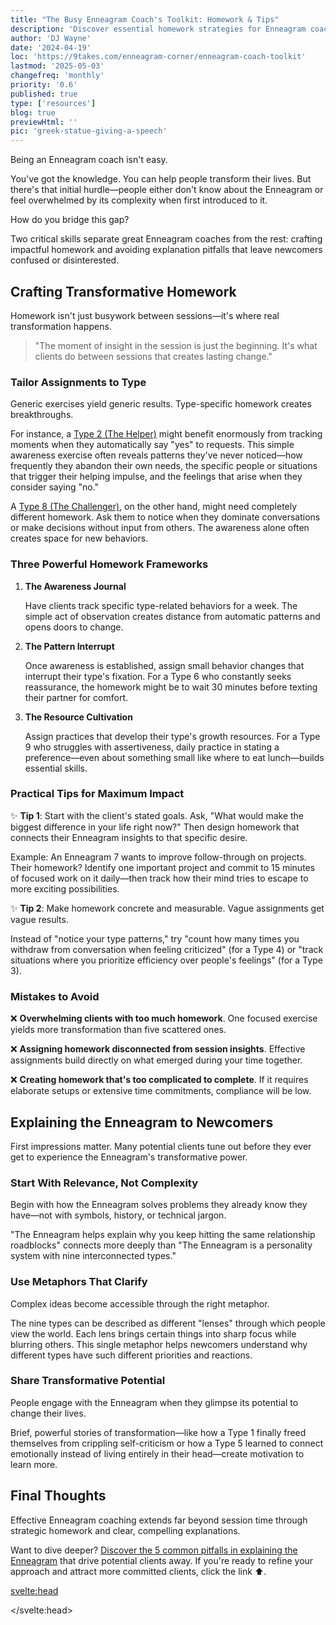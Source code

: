 ```yaml
---
title: "The Busy Enneagram Coach's Toolkit: Homework & Tips"
description: 'Discover essential homework strategies for Enneagram coaches and learn to avoid common explanation mistakes in our latest blog.'
author: 'DJ Wayne'
date: '2024-04-19'
loc: 'https://9takes.com/enneagram-corner/enneagram-coach-toolkit'
lastmod: '2025-05-03'
changefreq: 'monthly'
priority: '0.6'
published: true
type: ['resources']
blog: true
previewHtml: ''
pic: 'greek-statue-giving-a-speech'
---
```


<p class="firstLetter">Being an Enneagram coach isn't easy.</p>

You've got the knowledge. You can help people transform their lives. But there's that initial hurdle—people either don't know about the Enneagram or feel overwhelmed by its complexity when first introduced to it.

How do you bridge this gap?

Two critical skills separate great Enneagram coaches from the rest: crafting impactful homework and avoiding explanation pitfalls that leave newcomers confused or disinterested.

## Crafting Transformative Homework

Homework isn't just busywork between sessions—it's where real transformation happens.

> "The moment of insight in the session is just the beginning. It's what clients do between sessions that creates lasting change."

### Tailor Assignments to Type

Generic exercises yield generic results. Type-specific homework creates breakthroughs.

For instance, a [Type 2 (The Helper)](/enneagram-corner/enneagram-type-2) might benefit enormously from tracking moments when they automatically say "yes" to requests. This simple awareness exercise often reveals patterns they've never noticed—how frequently they abandon their own needs, the specific people or situations that trigger their helping impulse, and the feelings that arise when they consider saying "no."

A [Type 8 (The Challenger)](/enneagram-corner/enneagram-type-8), on the other hand, might need completely different homework. Ask them to notice when they dominate conversations or make decisions without input from others. The awareness alone often creates space for new behaviors.

### Three Powerful Homework Frameworks

1. **The Awareness Journal**

   Have clients track specific type-related behaviors for a week. The simple act of observation creates distance from automatic patterns and opens doors to change.

2. **The Pattern Interrupt**

   Once awareness is established, assign small behavior changes that interrupt their type's fixation. For a Type 6 who constantly seeks reassurance, the homework might be to wait 30 minutes before texting their partner for comfort.

3. **The Resource Cultivation**

   Assign practices that develop their type's growth resources. For a Type 9 who struggles with assertiveness, daily practice in stating a preference—even about something small like where to eat lunch—builds essential skills.

### Practical Tips for Maximum Impact

✨ **Tip 1**: Start with the client's stated goals. Ask, "What would make the biggest difference in your life right now?" Then design homework that connects their Enneagram insights to that specific desire.

Example: An Enneagram 7 wants to improve follow-through on projects. Their homework? Identify one important project and commit to 15 minutes of focused work on it daily—then track how their mind tries to escape to more exciting possibilities.

✨ **Tip 2**: Make homework concrete and measurable. Vague assignments get vague results.

Instead of "notice your type patterns," try "count how many times you withdraw from conversation when feeling criticized" (for a Type 4) or "track situations where you prioritize efficiency over people's feelings" (for a Type 3).

### Mistakes to Avoid

❌ **Overwhelming clients with too much homework**. One focused exercise yields more transformation than five scattered ones.

❌ **Assigning homework disconnected from session insights**. Effective assignments build directly on what emerged during your time together.

❌ **Creating homework that's too complicated to complete**. If it requires elaborate setups or extensive time commitments, compliance will be low.

## Explaining the Enneagram to Newcomers

First impressions matter. Many potential clients tune out before they ever get to experience the Enneagram's transformative power.

### Start With Relevance, Not Complexity

Begin with how the Enneagram solves problems they already know they have—not with symbols, history, or technical jargon.

"The Enneagram helps explain why you keep hitting the same relationship roadblocks" connects more deeply than "The Enneagram is a personality system with nine interconnected types."

### Use Metaphors That Clarify

Complex ideas become accessible through the right metaphor.

The nine types can be described as different "lenses" through which people view the world. Each lens brings certain things into sharp focus while blurring others. This single metaphor helps newcomers understand why different types have such different priorities and reactions.

### Share Transformative Potential

People engage with the Enneagram when they glimpse its potential to change their lives.

Brief, powerful stories of transformation—like how a Type 1 finally freed themselves from crippling self-criticism or how a Type 5 learned to connect emotionally instead of living entirely in their head—create motivation to learn more.

## Final Thoughts

Effective Enneagram coaching extends far beyond session time through strategic homework and clear, compelling explanations.

Want to dive deeper? <a class="external-link" target="_blank" href="https://explaintheenneagram.com/" >Discover the 5 common pitfalls in explaining the Enneagram</a> that drive potential clients away. If you're ready to refine your approach and attract more committed clients, click the link ⬆️.

<svelte:head>

<script type="application/ld+json">
{
    "@context": "http://schema.org",
    "@graph": [
    {
      "@type": "BlogPosting",
      "author": {
        "@type": "Person",
        "name": "DJ Wayne",
        "sameAs": ["https://www.instagram.com/djwayne3/", "https://www.youtube.com/@djwayne3", "https://www.linkedin.com/in/davidtwayne/", "https://twitter.com/djwayne3"
          ]
      },
      "dateModified": "2025-05-03",
      "datePublished": "2024-04-19",
      "description": "Discover essential homework strategies for Enneagram coaches and learn to avoid common explanation mistakes in our latest blog.",
      "keywords": "Enneagram coach, coaching toolkit, Enneagram homework, coaching strategies, personality type coaching, Enneagram teaching, coaching techniques, professional development, Enneagram practice, coaching resources",
      "wordCount": 2400,
      "articleSection": "Enneagram",
      "url": "https://9takes.com/enneagram-corner/enneagram-coach-toolkit",
      "headline": "The Busy Enneagram Coach's Toolkit: Homework & Tips",
      "mainEntityOfPage": {
        "@id": "https://9takes.com/enneagram-corner/enneagram-coach-toolkit",
        "@type": "WebPage"
      },
      "image":{
        "@type":"ImageObject",
        "height":900,
        "url": "https://9takes.com/blogs/greek-statue-giving-a-speech.webp",
        "width":900
      },
      "about": [
        {
            "@type": "Thing",
            "name": "Personal development",
            "description": "Personal development or self-improvement consists of activities that develop a person's capabilities and potential build human capital facilitate employability enhance quality of life and facilitate the realization of dreams and aspirations. Personal development may take place over the course of an individual's entire lifespan and is not limited to one stage of a person's life",
            "SameAs": [
                "https://www.wikidata.org/wiki/Q10998095",
                "http://en.wikipedia.org/wiki/Personal_development",
                "https://www.google.com/search?kgmid=/m/012zcz"
            ]
        },
        {
            "@type": "Thing",
            "name": "Enneagram of Personality",
            "description": "The Enneagram of Personality or simply the Enneagram is a model of the human psyche which is principally understood and taught as a typology of nine interconnected personality types.  Although the origins and history of ideas associated with the Enneagram of Personality are disputed contemporary approaches are principally derived from the teachings of the Bolivian psycho-spiritual teacher Oscar Ichazo from the 1950s and the Chilean psychiatrist Claudio Naranjo from the 1970s",
            "SameAs": [
                "https://www.wikidata.org/wiki/Q273047",
                "http://en.wikipedia.org/wiki/Enneagram_of_Personality",
                "https://www.google.com/search?kgmid=/m/02qp9w0"
            ]
        },
        {
            "@type": "Thing",
            "name": "Coaching",
            "description": "Coaching is a form of development in which an experienced person, called a coach, supports a learner or client in achieving a specific personal or professional goal by providing training and guidance.",
            "SameAs": [
                "https://www.wikidata.org/wiki/Q1348583",
                "http://en.wikipedia.org/wiki/Coaching",
                "https://www.google.com/search?kgmid=/m/02p9znr"
            ]
        }
      ],
      "mentions": [
        {
            "@type": "Thing",
            "name": "Conflict resolution",
            "description": "Conflict resolution is conceptualized as the methods and processes involved in facilitating the peaceful ending of conflict and retribution. Committed group members attempt to resolve group conflicts by actively communicating information about their conflicting motives or ideologies to the rest of group",
            "SameAs": [
                "https://www.wikidata.org/wiki/Q1194317",
                "http://en.wikipedia.org/wiki/Conflict_resolution",
                "https://www.google.com/search?kgmid=/m/0dl3gq"
            ]
        },
        {
            "@type": "Thing",
            "name": "Information overload",
            "description": "Information overload (also known as infobesity infoxication or information anxiety ) is the difficulty in understanding an issue and effectively making decisions when one has too much information (TMI) about that issue and is generally associated with the excessive quantity of daily information.",
            "SameAs": [
                "https://www.wikidata.org/wiki/Q1130191",
                "http://en.wikipedia.org/wiki/Information_overload",
                "https://www.google.com/search?kgmid=/m/02hb_d"
            ]
        },
        {
            "@type": "Thing",
            "name": "Personality psychology",
            "description": "Personality psychology is a branch of psychology that studies personality and its variation among individuals. It addresses questions about the nature of personality, how it develops and changes over time, and its relationship to thoughts, feelings, and behaviors.",
            "SameAs": [
                "https://www.wikidata.org/wiki/Q1075651",
                "http://en.wikipedia.org/wiki/Personality_psychology",
                "https://www.google.com/search?kgmid=/m/02790r"
            ]
        }
      ]
    }
 ]
}
</script>

</svelte:head>
